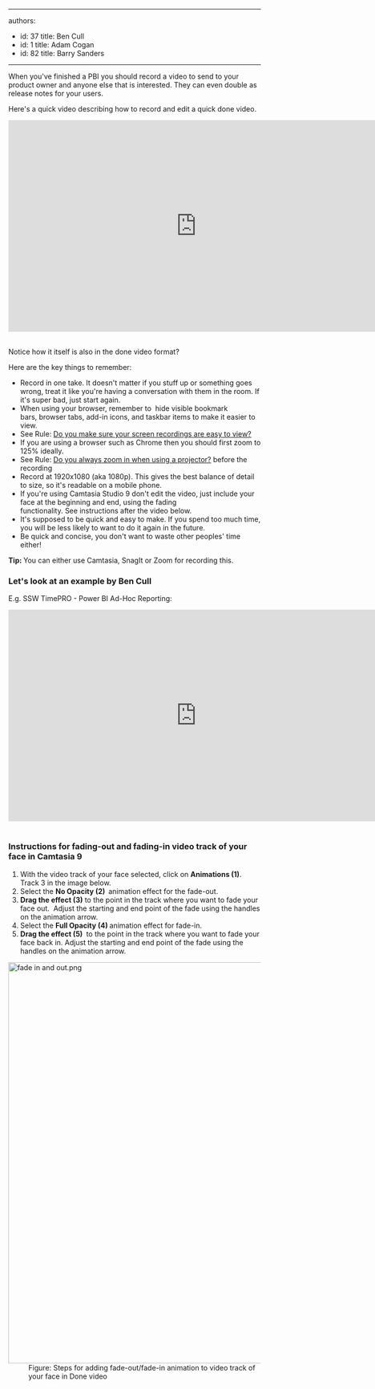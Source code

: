 

---
authors:
  - id: 37
    title: Ben Cull
  - id: 1
    title: Adam Cogan
  - id: 82
    title: Barry Sanders
---




<span class='intro'> <p class="ssw15-rteElement-P">​​​​​When you've finished a PBI you should record a video to send to your product owner and anyone else that is interested. They can even double as release notes for your users.<br></p> </span>

<p>Here's a quick video describing how to record and edit&#160;a quick done video.</p>
<iframe width="750" height="422" src="https&#58;//www.youtube.com/embed/CjwkGk1LcJ0" frameborder="0"></iframe> ​ 
<p>Notice how it itself is also in the done video format?<br></p><p>Here are the key things to remember&#58;</p><ul><li>Record in one take. It doesn't matter if you stuff up or something goes wrong, treat it like you're having a conversation with them in the room. If it's super bad, just start again.<br></li><li>When using your browser, remember to&#160; hide visible bookmark bars,&#160;browser tabs, add-in icons, and taskbar items to make it easier to view.<br></li><li>See Rule&#58;&#160;<a href="/_layouts/15/FIXUPREDIRECT.ASPX?WebId=3dfc0e07-e23a-4cbb-aac2-e778b71166a2&amp;TermSetId=07da3ddf-0924-4cd2-a6d4-a4809ae20160&amp;TermId=d6c8ec14-f604-490a-a96a-82315794cd6b" target="_blank">Do you make sure your screen recordings are easy to view?</a><br></li><li>If you are using a browser such as Chrome then you should first zoom to 125% ideally.<br></li><li>See Rule&#58;&#160;<a href="/_layouts/15/FIXUPREDIRECT.ASPX?WebId=3dfc0e07-e23a-4cbb-aac2-e778b71166a2&amp;TermSetId=07da3ddf-0924-4cd2-a6d4-a4809ae20160&amp;TermId=01b38f0f-597f-4410-84de-465a705aabea" target="_blank">Do you always zoom in when using a projector?</a>&#160;before the recording<br></li><li>Record at 1920x1080 (aka 1080p). This gives the best balance of detail to size, so it's readable on a mobile phone.<br></li><li>If you're using Camtasia Studio 9 don't edit the video, just include your face at the beginning and end, using the fading functionality.&#160;See&#160;instructions<span style="background-color&#58;initial;"> after the video&#160;below.</span></li><li>It's supposed to be quick and easy to make. If you spend too much time, you will be less likely to want to do it again in the future.</li><li>Be quick and concise, you don't want to waste other peoples'&#160;time either!<br></li></ul><p><strong>Tip&#58; </strong>You can either use Camtasia, SnagIt or Zoom for recording this.<br></p><h3 class="ssw15-rteElement-H3">Let's look at an example by Ben Cull<br></h3><p>E.g. SSW TimePRO - Power BI Ad-Hoc Reporting&#58;</p>
<iframe width="750" height="422" src="https&#58;//www.youtube.com/embed/nG4IAxdEWQg" frameborder="0"></iframe><br>
<div>
   <br>
</div><h3 class="ssw15-rteElement-H3">Instructions for fading-out and fading-in&#160;video track&#160;of your face&#160;in Camtasia 9<br></h3><div><ol><li>With the video track of your face selected, click on&#160;<strong>Animations (1)</strong>. Track 3 in the image below.</li><li>Select&#160;the&#160;<strong>No Opacity (2)&#160;&#160;</strong>animation effect for the fade-out.</li><li><strong>Drag the effect (3)</strong> to the point in the track where you want to fade your face out.&#160; Adjust the starting and end point&#160;of the fade using the handles on the animation arrow.</li><li>Select the&#160;<strong>Full Opacity (4)&#160;</strong>animation effect for fade-in.<br></li><li>
         <strong>Drag the effect (5)&#160;</strong> to the point in the track where you want to fade your face back in. Adjust the starting and end point of the fade&#160;using the handles on the animation arrow.<br></li></ol><dl class="image"><dt><img src="/SiteAssets/record-a-quick-and-dirty-done-video/fade%20in%20and%20out.png" alt="fade in and out.png" style="width&#58;800px;" /></dt><dd>Figure&#58; Steps for adding fade-out/fade-in animation to video track&#160;of your face in Done video</dd></dl></div>


